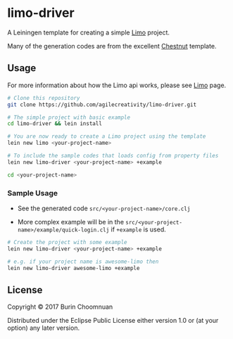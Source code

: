 # limo-driver

A Leiningen template for creating a simple [Limo][] project.

Many of the generation codes are from the excellent [Chestnut][] template.

## Usage

For more information about how the Limo api works, please see [Limo][] page.

```sh
# Clone this repository
git clone https://github.com/agilecreativity/limo-driver.git

# The simple project with basic example
cd limo-driver && lein install

# You are now ready to create a Limo project using the template
lein new limo <your-project-name>

# To include the sample codes that loads config from property files
lein new limo-driver <your-project-name> +example

cd <your-project-name>
```

### Sample Usage

- See the generated code `src/<your-project-name>/core.clj`

- More complex example will be in the `src/<your-project-name>/example/quick-login.clj` if `+example` is used.

```sh
# Create the project with some example
lein new limo-driver <your-project-name> +example

# e.g. if your project name is awesome-limo then
lein new limo-driver awesome-limo +example
```

## License

Copyright © 2017 Burin Choomnuan

Distributed under the Eclipse Public License either version 1.0 or (at
your option) any later version.

[Limo]: https://github.com/Mayvenn/limo
[Chestnut]: https://github.com/plexus/chestnut
